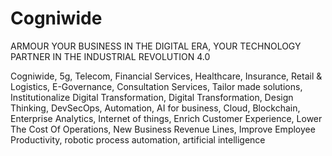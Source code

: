# Cogniwide

ARMOUR YOUR BUSINESS IN THE DIGITAL ERA, YOUR TECHNOLOGY PARTNER IN THE INDUSTRIAL REVOLUTION 4.0

Cogniwide, 5g, Telecom, Financial Services, Healthcare, Insurance, Retail & Logistics, E-Governance, Consultation Services, Tailor made solutions, Institutionalize Digital Transformation, Digital Transformation, Design Thinking, DevSecOps, Automation, AI for business, Cloud, Blockchain, Enterprise Analytics, Internet of things, Enrich Customer Experience, Lower The Cost Of Operations, New Business Revenue Lines, Improve Employee Productivity, robotic process automation, artificial intelligence